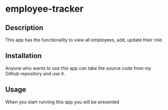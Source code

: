 # employee-tracker

## Description

This app has the functionality to view all employees, add, update their role. 

## Installation

Anyone who wants to use this app can take the source code from my Github repository and use it.

## Usage

When you start running this app you will be presented 